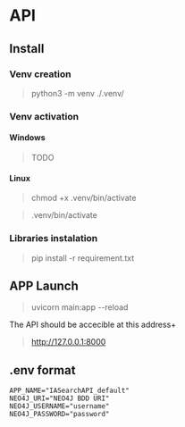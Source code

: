 
# API

## Install

### Venv creation

>  python3 -m venv ./.venv/

### Venv activation

#### Windows

> TODO

#### Linux

> chmod +x .venv/bin/activate

> .venv/bin/activate

### Libraries instalation

> pip install -r requirement.txt

## APP Launch

> uvicorn main:app --reload

The API should be accecible at this address+

>  http://127.0.0.1:8000

## .env format

``` shell
APP_NAME="IASearchAPI_default"
NEO4J_URI="NEO4J BDD URI"
NEO4J_USERNAME="username"
NEO4J_PASSWORD="password"
```
